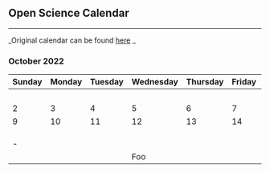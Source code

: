 ## Open Science Calendar

----

_Original calendar can be found [here](https://openresearchcalendar.org/calendar/) _


### October 2022 

| Sunday          | Monday       | Tuesday         | Wednesday      |  Thursday       | Friday          | Saturday        |
|-----------------|------------- |-----------------|----------------|-----------------|-----------------|-----------------|
|                 |              |                 |                |                 |                 |                1|
|                2|             3|                4|               5|                6|                7|                8|
|                9|            10|               11|              12|               13|               14|               15|
|| | | |
|      |              |                 |                | | | |
|         |              |                 |                | | | |
|-| | | |
|     |              |                 | Foo            | | | |
                             
